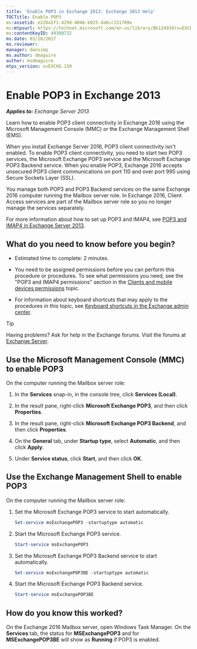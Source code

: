 ```yaml
---
title: 'Enable POP3 in Exchange 2013: Exchange 2013 Help'
TOCTitle: Enable POP3
ms:assetid: e226a5f1-429d-4046-b925-da6cc151709e
ms:mtpsurl: https://technet.microsoft.com/en-us/library/Bb124934(v=EXCHG.150)
ms:contentKeyID: 49300732
ms.date: 03/28/2017
ms.reviewer: 
manager: dansimp
ms.author: dmaguire
author: msdmaguire
mtps_version: v=EXCHG.150
---
```


# Enable POP3 in Exchange 2013

_**Applies to:** Exchange Server 2013_

Learn how to enable POP3 client connectivity in Exchange 2016 using the Microsoft Management Console (MMC) or the Exchange Management Shell (EMS).

When you install Exchange Server 2016, POP3 client connectivity isn't enabled. To enable POP3 client connectivity, you need to start two POP3 services, the Microsoft Exchange POP3 service and the Microsoft Exchange POP3 Backend service. When you enable POP3, Exchange 2016 accepts unsecured POP3 client communications on port 110 and over port 995 using Secure Sockets Layer (SSL).

You manage both POP3 and POP3 Backend services on the same Exchange 2016 computer running the Mailbox server role. In Exchange 2016, Client Access services are part of the Mailbox server role so you no longer manage the services separately.

For more information about how to set up POP3 and IMAP4, see [POP3 and IMAP4 in Exchange Server 2013](pop3-and-imap4-in-exchange-server-2013-exchange-2013-help.md).

## What do you need to know before you begin?

  - Estimated time to complete: 2 minutes.

  - You need to be assigned permissions before you can perform this procedure or procedures. To see what permissions you need, see the "POP3 and IMAP4 permissions" section in the [Clients and mobile devices permissions](clients-and-mobile-devices-permissions-exchange-2013-help.md) topic.

  - For information about keyboard shortcuts that may apply to the procedures in this topic, see [Keyboard shortcuts in the Exchange admin center](keyboard-shortcuts-in-the-exchange-admin-center-2013-help.md).

> [!TIP]
> Having problems? Ask for help in the Exchange forums. Visit the forums at [Exchange Server](https://go.microsoft.com/fwlink/p/?linkid=60612).

## Use the Microsoft Management Console (MMC) to enable POP3

On the computer running the Mailbox server role:

1. In the **Services** snap-in, in the console tree, click **Services (Local)**.

2. In the result pane, right-click **Microsoft Exchange POP3**, and then click **Properties**.

3. In the result pane, right-click **Microsoft Exchange POP3 Backend**, and then click **Properties**.

4. On the **General** tab, under **Startup type**, select **Automatic**, and then click **Apply**.

5. Under **Service status**, click **Start**, and then click **OK**.

## Use the Exchange Management Shell to enable POP3

On the computer running the Mailbox server role:

1. Set the Microsoft Exchange POP3 service to start automatically.

    ```powershell
    Set-service msExchangePOP3 -startuptype automatic
    ```

2. Start the Microsoft Exchange POP3 service.

    ```powershell
    Start-service msExchangePOP3
    ```

3. Set the Microsoft Exchange POP3 Backend service to start automatically.

    ```powershell
    Set-service msExchangePOP3BE -startuptype automatic
    ```

4. Start the Microsoft Exchange POP3 Backend service.

    ```powershell
    Start-service msExchangePOP3BE
    ```

## How do you know this worked?

On the Exchange 2016 Mailbox server, open Windows Task Manager. On the **Services** tab, the status for **MSExchangePOP3** and for **MSExchangePOP3BE** will show as **Running** if POP3 is enabled.
